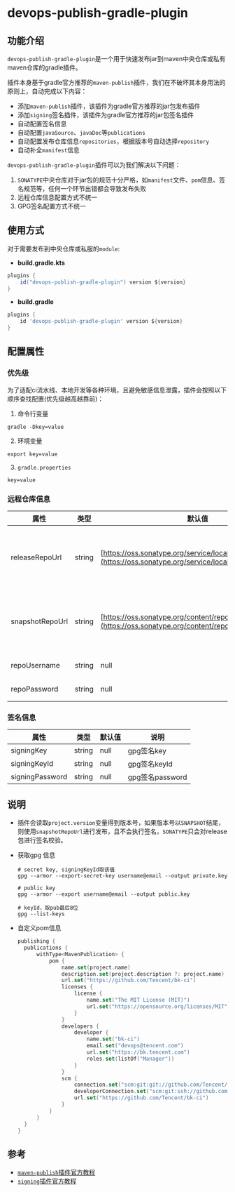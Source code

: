 # devops-publish-gradle-plugin

## 功能介绍

`devops-publish-gradle-plugin`是一个用于快速发布jar到maven中央仓库或私有maven仓库的gradle插件。

插件本身基于gradle官方推荐的`maven-publish`插件，我们在不破坏其本身用法的原则上，自动完成以下内容：

- 添加`maven-publish`插件，该插件为gradle官方推荐的jar包发布插件
- 添加`signing`签名插件，该插件为gradle官方推荐的jar包签名插件
- 自动配置签名信息
- 自动配置`javaSource`、`javaDoc`等`publications`
- 自动配置发布仓库信息`repositories`，根据版本号自动选择`repository`
- 自动补全`manifest`信息

`devops-publish-gradle-plugin`插件可以为我们解决以下问题：
1. `SONATYPE`中央仓库对于jar包的规范十分严格，如`manifest`文件、`pom`信息、签名规范等，任何一个环节出错都会导致发布失败
2. 远程仓库信息配置方式不统一
3. GPG签名配置方式不统一

## 使用方式

对于需要发布到中央仓库或私服的`module`:

- **build.gradle.kts**

```groovy
plugins {
    id("devops-publish-gradle-plugin") version ${version}
}
```

- **build.gradle**

```groovy
plugins {
    id 'devops-publish-gradle-plugin' version ${version}
}
```

## 配置属性

### 优先级

为了适配ci流水线、本地开发等各种环境，且避免敏感信息泄露，插件会按照以下顺序查找配置(优先级越高越靠前)：

1. 命令行变量

```shell
gradle -Dkey=value
```

2. 环境变量

```shell
export key=value
```

3. `gradle.properties`

```
key=value
```

### 远程仓库信息

| 属性            | 类型     | 默认值 | 说明        |
| --------------- | ------- | ------ | ---------- |
| releaseRepoUrl  | string  | [https://oss.sonatype.org/service/local/](https://oss.sonatype.org/service/local/) | release仓库地址，默然为SONATYPE中央仓库地址 |
| snapshotRepoUrl | string  | [https://oss.sonatype.org/content/repositories/snapshots/](https://oss.sonatype.org/content/repositories/snapshots/) | snapshot仓库地址，默然为SONATYPE中央仓库地址            |
| repoUsername    | string  | null | 仓库认证用户名 |
| repoPassword    | string  | null | 仓库认证密码   |


### 签名信息

| 属性            | 类型     | 默认值 | 说明         |
| --------------- | ------- | ------ | ----------- |
| signingKey      | string  | null | gpg签名key     |
| signingKeyId    | string  | null | gpg签名keyId   |
| signingPassword | string  | null | gpg签名password |


## 说明

- 插件会读取`project.version`变量得到版本号，如果版本号以`SNAPSHOT`结尾，则使用`snapshotRepoUrl`进行发布，且不会执行签名，`SONATYPE`只会对release包进行签名校验。

- 获取gpg 信息
    ```shell
    # secret key, signingKeyId取该值
    gpg --armor --export-secret-key username@email --output private.key
    
    # public key
    gpg --armor --export username@email --output public.key
    
    # keyId，取pub最后8位
    gpg --list-keys
    ```

- 自定义pom信息

    ```kotlin
    publishing {
      publications {
          withType<MavenPublication> {
              pom {
                  name.set(project.name)
                  description.set(project.description ?: project.name)
                  url.set("https://github.com/Tencent/bk-ci")
                  licenses {
                      license {
                          name.set("The MIT License (MIT)")
                          url.set("https://opensource.org/licenses/MIT")
                      }
                  }
                  developers {
                      developer {
                          name.set("bk-ci")
                          email.set("devops@tencent.com")
                          url.set("https://bk.tencent.com")
                          roles.set(listOf("Manager"))
                      }
                  }
                  scm {
                      connection.set("scm:git:git://github.com/Tencent/bk-ci.get")
                      developerConnection.set("scm:git:ssh://github.com/Tencent/bk-ci.git")
                      url.set("https://github.com/Tencent/bk-ci")
                  }
              }
          }
      }
    }
    ```


## 参考

- [`maven-publish`插件官方教程](https://docs.gradle.org/current/userguide/publishing_maven.html)
- [`signing`插件官方教程](https://docs.gradle.org/current/userguide/signing_plugin.html)
